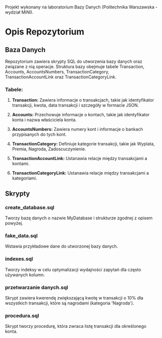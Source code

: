 Projekt wykonany na laboratorium Bazy Danych (Politechnika Warszawska - wydział MiNI).

# Opis Repozytorium

## Baza Danych

Repozytorium zawiera skrypty SQL do utworzenia bazy danych oraz związane z nią operacje. Struktura bazy obejmuje tabele Transaction, Accounts, AccountsNumbers, TransactionCategory, TransactionAccountLink oraz TransactionCategoryLink.

### Tabele:

1. **Transaction:** Zawiera informacje o transakcjach, takie jak identyfikator transakcji, kwota, data transakcji i szczegóły w formacie JSON.

2. **Accounts:** Przechowuje informacje o kontach, takie jak identyfikator konta i nazwa właściciela konta.

3. **AccountsNumbers:** Zawiera numery kont i informacje o bankach przypisanych do tych kont.

4. **TransactionCategory:** Definiuje kategorie transakcji, takie jak Wyplata, Premia, Nagroda, Zadoscuczynienie.

5. **TransactionAccountLink:** Ustanawia relacje między transakcjami a kontami.

6. **TransactionCategoryLink:** Ustanawia relacje między transakcjami a kategoriami.

## Skrypty

### create_database.sql

Tworzy bazę danych o nazwie MyDatabase i strukturze zgodnej z opisem powyżej.

### fake_data.sql

Wstawia przykładowe dane do utworzonej bazy danych.

### indexes.sql

Tworzy indeksy w celu optymalizacji wydajności zapytań dla często używanych kolumn.

### przetwarzanie danych.sql

Skrypt zawiera kwerendę zwiększającą kwotę w transakcji o 10% dla wszystkich transakcji, które są nagrodami (kategoria 'Nagroda').

### procedura.sql

Skrypt tworzy procedurę, która zwraca listę transakcji dla określonego konta.  

